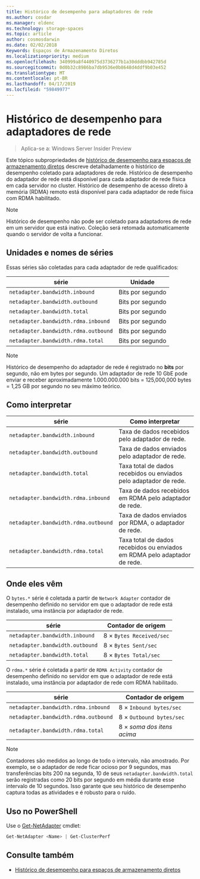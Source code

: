 ```yaml
---
title: Histórico de desempenho para adaptadores de rede
ms.author: cosdar
ms.manager: eldenc
ms.technology: storage-spaces
ms.topic: article
author: cosmosdarwin
ms.date: 02/02/2018
Keywords: Espaços de Armazenamento Diretos
ms.localizationpriority: medium
ms.openlocfilehash: 340999a8f440975d3736277b1a30dddbb942785d
ms.sourcegitcommit: 0d0b32c8986ba7db9536e0b8648d4ddf9b03e452
ms.translationtype: MT
ms.contentlocale: pt-BR
ms.lasthandoff: 04/17/2019
ms.locfileid: "59849977"
---
```

# <a name="performance-history-for-network-adapters"></a>Histórico de desempenho para adaptadores de rede

> Aplica-se a: Windows Server Insider Preview

Este tópico subpropriedades de [histórico de desempenho para espaços de armazenamento diretos](performance-history.md) descreve detalhadamente o histórico de desempenho coletado para adaptadores de rede. Histórico de desempenho do adaptador de rede está disponível para cada adaptador de rede física em cada servidor no cluster. Histórico de desempenho de acesso direto à memória (RDMA) remoto está disponível para cada adaptador de rede física com RDMA habilitado.

   > [!NOTE]
   > Histórico de desempenho não pode ser coletado para adaptadores de rede em um servidor que está inativo. Coleção será retomada automaticamente quando o servidor de volta a funcionar.

## <a name="series-names-and-units"></a>Unidades e nomes de séries

Essas séries são coletadas para cada adaptador de rede qualificados:

| série                               | Unidade            |
|--------------------------------------|-----------------|
| `netadapter.bandwidth.inbound`       | Bits por segundo |
| `netadapter.bandwidth.outbound`      | Bits por segundo |
| `netadapter.bandwidth.total`         | Bits por segundo |
| `netadapter.bandwidth.rdma.inbound`  | Bits por segundo |
| `netadapter.bandwidth.rdma.outbound` | Bits por segundo |
| `netadapter.bandwidth.rdma.total`    | Bits por segundo |

   > [!NOTE]
   > Histórico de desempenho do adaptador de rede é registrado no **bits** por segundo, não em bytes por segundo. Um adaptador de rede 10 GbE pode enviar e receber aproximadamente 1.000.000.000 bits = 125,000,000 bytes = 1,25 GB por segundo no seu máximo teórico.

## <a name="how-to-interpret"></a>Como interpretar

| série                               | Como interpretar                                                      |
|--------------------------------------|-----------------------------------------------------------------------|
| `netadapter.bandwidth.inbound`       | Taxa de dados recebidos pelo adaptador de rede.                         |
| `netadapter.bandwidth.outbound`      | Taxa de dados enviados pelo adaptador de rede.                             |
| `netadapter.bandwidth.total`         | Taxa total de dados recebidos ou enviados pelo adaptador de rede.           |
| `netadapter.bandwidth.rdma.inbound`  | Taxa de dados recebidos em RDMA pelo adaptador de rede.               |
| `netadapter.bandwidth.rdma.outbound` | Taxa de dados enviados por RDMA, o adaptador de rede.                   |
| `netadapter.bandwidth.rdma.total`    | Taxa total de dados recebidos ou enviados em RDMA pelo adaptador de rede. |

## <a name="where-they-come-from"></a>Onde eles vêm

O `bytes.*` série é coletada a partir de `Network Adapter` contador de desempenho definido no servidor em que o adaptador de rede está instalado, uma instância por adaptador de rede.

| série                           | Contador de origem           |
|----------------------------------|--------------------------|
| `netadapter.bandwidth.inbound`   | 8 × `Bytes Received/sec` |
| `netadapter.bandwidth.outbound`  | 8 × `Bytes Sent/sec`     |
| `netadapter.bandwidth.total`     | 8 × `Bytes Total/sec`    |

O `rdma.*` série é coletada a partir de `RDMA Activity` contador de desempenho definido no servidor em que o adaptador de rede está instalado, uma instância por adaptador de rede com RDMA habilitado.

| série                               | Contador de origem           |
|--------------------------------------|--------------------------|
| `netadapter.bandwidth.rdma.inbound`  | 8 × `Inbound bytes/sec`  |
| `netadapter.bandwidth.rdma.outbound` | 8 × `Outbound bytes/sec` |
| `netadapter.bandwidth.rdma.total`    | 8 × *soma dos itens acima*   |

   > [!NOTE]
   > Contadores são medidos ao longo de todo o intervalo, não amostrado. Por exemplo, se o adaptador de rede ficar ocioso por 9 segundos, mas transferências bits 200 na segunda, 10 de seus `netadapter.bandwidth.total` serão registradas como 20 bits por segundo em média durante esse intervalo de 10 segundos. Isso garante que seu histórico de desempenho captura todas as atividades e é robusto para o ruído.

## <a name="usage-in-powershell"></a>Uso no PowerShell

Use o [Get-NetAdapter](https://docs.microsoft.com/powershell/module/netadapter/get-netadapter) cmdlet:

```PowerShell
Get-NetAdapter <Name> | Get-ClusterPerf
```

## <a name="see-also"></a>Consulte também

- [Histórico de desempenho para espaços de armazenamento diretos](performance-history.md)
